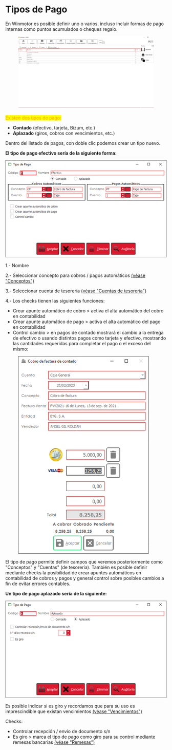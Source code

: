 # Tipos de Pago

En Winmotor es posible definir uno o varios, incluso incluir formas de pago internas como puntos acumulados o cheques regalo.

<figure><img src="../../../.gitbook/assets/imagen (8) (4).png" alt=""><figcaption></figcaption></figure>

<mark style="color:orange;">Existen dos tipos de pago:</mark>

* **Contado** (efectivo, tarjeta, Bizum, etc.)
* **Aplazado** (giros, cobros con vencimientos, etc.)

Dentro del listado de pagos, con doble clic podemos crear un tipo nuevo.&#x20;

**El tipo de pago efectivo sería de la siguiente forma:**

![](<../../../.gitbook/assets/image (588).png>)

1.- Nombre

2.- Seleccionar concepto para cobros / pagos automáticos [(véase "Conceptos")](conceptos.md)

3.- Seleccionar cuenta de tesorería [(véase "Cuentas de tesorería")](cuentas-de-tesoreria.md)

4.- Los checks tienen las siguientes funciones:

* Crear apunte automático de cobro > activa el alta automático del cobro en contabilidad
* Crear apunte automático de pago > activa el alta automático del pago en contabilidad
* Control cambio > en pagos de contado mostrará el cambio a la entrega de efectivo o usando distintos pagos como tarjeta y efectivo, mostrando las cantidades requeridas para completar el pago o el exceso del mismo:

<figure><img src="../../../.gitbook/assets/imagen (6) (1).png" alt=""><figcaption></figcaption></figure>

El tipo de pago permite definir campos que veremos posteriormente como "Conceptos" y "Cuentas" (de tesorería). También es posible definir mediante checks la posibilidad de crear apuntes automáticos en contabilidad de cobros y pagos y general control sobre posibles cambios a fin de evitar errores contables.

**Un tipo de pago aplazado sería de la siguiente:**

![](<../../../.gitbook/assets/image (589).png>)

Es posible indicar si es giro y recordamos que para su uso es imprescindible que existan vencimientos [(véase "Vencimientos")](vencimientos.md)

Checks:

* Controlar recepción / envío de documento s/n
* Es giro > marca el tipo de pago como giro para su control mediante remesas bancarias [(véase "Remesas")](../../administracion/remesas/remesa-de-pagos/)
